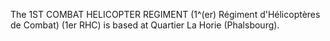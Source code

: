 The 1ST COMBAT HELICOPTER REGIMENT (1^(er) Régiment d'Hélicoptères de Combat) (1er RHC) is based at Quartier La Horie (Phalsbourg).
